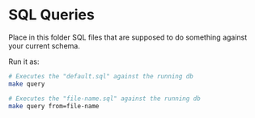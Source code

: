 # SQL Queries

Place in this folder SQL files that are supposed to do something against your current schema.

Run it as:

```bash
# Executes the "default.sql" against the running db
make query

# Executes the "file-name.sql" against the running db
make query from=file-name
```